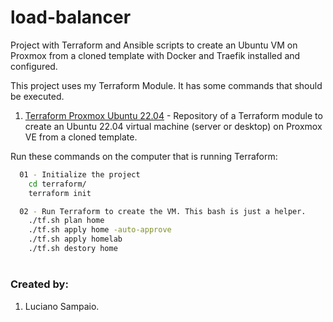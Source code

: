 # load-balancer
Project with Terraform and Ansible scripts to create an Ubuntu VM on Proxmox from a cloned template with Docker and Traefik installed and configured.

This project uses my Terraform Module. It has some commands that should be executed.

1. [Terraform Proxmox Ubuntu 22.04](https://github.com/lsampaioweb/terraform-proxmox-vm-qemu) - Repository of a Terraform module to create an Ubuntu 22.04 virtual machine (server or desktop) on Proxmox VE from a cloned template.

Run these commands on the computer that is running Terraform:
```bash
  01 - Initialize the project
    cd terraform/
    terraform init

  02 - Run Terraform to create the VM. This bash is just a helper.
    ./tf.sh plan home
    ./tf.sh apply home -auto-approve
    ./tf.sh apply homelab
    ./tf.sh destory home
```

#
### Created by:

1. Luciano Sampaio.
